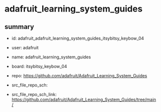 # adafruit_learning_system_guides
 
## summary 
* id: adafruit_adafruit_learning_system_guides_itsybitsy_keybow_04
* user: adafruit
* name: adafruit_learning_system_guides
* board: itsybitsy_keybow_04
* repo: https://github.com/adafruit/Adafruit_Learning_System_Guides



* src_file_repo_sch: 
* src_file_repo_sch_link: https://github.com/adafruit/Adafruit_Learning_System_Guides/tree/main/




